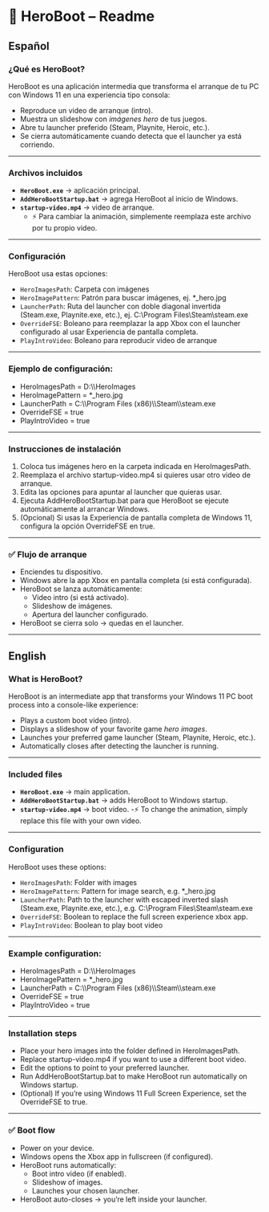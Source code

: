 ﻿# 📖 HeroBoot – Readme  

## Español  

### ¿Qué es HeroBoot?  
HeroBoot es una aplicación intermedia que transforma el arranque de tu PC con Windows 11 en una experiencia tipo consola:  

- Reproduce un video de arranque (intro).  
- Muestra un slideshow con *imágenes hero* de tus juegos.  
- Abre tu launcher preferido (Steam, Playnite, Heroic, etc.).  
- Se cierra automáticamente cuando detecta que el launcher ya está corriendo.  

---

### Archivos incluidos  
- **`HeroBoot.exe`** → aplicación principal.  
- **`AddHeroBootStartup.bat`** → agrega HeroBoot al inicio de Windows.  
- **`startup-video.mp4`** → video de arranque.  
  - ⚡ Para cambiar la animación, simplemente reemplaza este archivo por tu propio video.  

---

### Configuración  
HeroBoot usa estas opciones:

- `HeroImagesPath`: Carpeta con imágenes
- `HeroImagePattern`: Patrón para buscar imágenes, ej. *_hero.jpg
- `LauncherPath`: Ruta del launcher con doble diagonal invertida (Steam.exe, Playnite.exe, etc.), ej. C:\\Program Files\\Steam\\steam.exe
- `OverrideFSE`: Boleano para reemplazar la app Xbox con el launcher configurado al usar Experiencia de pantalla completa.
- `PlayIntroVideo`: Boleano para reproducir video de arranque

---

### Ejemplo de configuración:
- HeroImagesPath = D:\\\\HeroImages
- HeroImagePattern = *_hero.jpg
- LauncherPath = C:\\\\Program Files (x86)\\\\Steam\\\\steam.exe
- OverrideFSE = true
- PlayIntroVideo = true

---

### Instrucciones de instalación
1. Coloca tus imágenes hero en la carpeta indicada en HeroImagesPath.
2. Reemplaza el archivo startup-video.mp4 si quieres usar otro video de arranque.
3. Edita las opciones para apuntar al launcher que quieras usar. 
4. Ejecuta AddHeroBootStartup.bat para que HeroBoot se ejecute automáticamente al arrancar Windows. 
5. (Opcional) Si usas la Experiencia de pantalla completa de Windows 11, configura la opción OverrideFSE en true.

---

### ✅ Flujo de arranque

- Enciendes tu dispositivo.
- Windows abre la app Xbox en pantalla completa (si está configurada).
- HeroBoot se lanza automáticamente:
  - Video intro (si está activado).
  - Slideshow de imágenes.
  - Apertura del launcher configurado.
- HeroBoot se cierra solo → quedas en el launcher.

---

## English

### What is HeroBoot?

HeroBoot is an intermediate app that transforms your Windows 11 PC boot process into a console-like experience:

- Plays a custom boot video (intro).
- Displays a slideshow of your favorite game *hero images*.
- Launches your preferred game launcher (Steam, Playnite, Heroic, etc.).
- Automatically closes after detecting the launcher is running.

---

### Included files

- **`HeroBoot.exe`** → main application.
- **`AddHeroBootStartup.bat`** → adds HeroBoot to Windows startup.
- **`startup-video.mp4`** → boot video.
  -⚡ To change the animation, simply replace this file with your own video.

---

### Configuration
HeroBoot uses these options:
- `HeroImagesPath`: Folder with images
- `HeroImagePattern`: Pattern for image search, e.g. *_hero.jpg
- `LauncherPath`: Path to the launcher with escaped inverted slash (Steam.exe, Playnite.exe, etc.), e.g. C:\\Program Files\\Steam\\steam.exe
- `OverrideFSE`: Boolean to replace the full screen experience xbox app.
- `PlayIntroVideo`: Boolean to play boot video

---

### Example configuration:
- HeroImagesPath = D:\\\\HeroImages
- HeroImagePattern = *_hero.jpg
- LauncherPath = C:\\\\Program Files (x86)\\\\Steam\\\\steam.exe
- OverrideFSE = true
- PlayIntroVideo = true

---

### Installation steps
- Place your hero images into the folder defined in HeroImagesPath.
- Replace startup-video.mp4 if you want to use a different boot video.
- Edit the options to point to your preferred launcher.
- Run AddHeroBootStartup.bat to make HeroBoot run automatically on Windows startup.
- (Optional) If you’re using Windows 11 Full Screen Experience, set the OverrideFSE to true.

---

### ✅ Boot flow
- Power on your device.
- Windows opens the Xbox app in fullscreen (if configured).
- HeroBoot runs automatically:
  - Boot intro video (if enabled).
  - Slideshow of images.
  - Launches your chosen launcher.
- HeroBoot auto-closes → you’re left inside your launcher.
